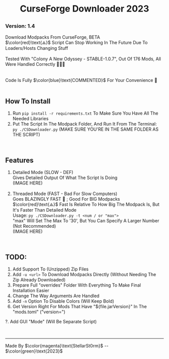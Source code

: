 # <p align="center">CurseForge Downloader 2023</p>

### Version: 1.4
Download Modpacks From CurseForge, BETA
<br>
$\color{red}\text{⟁}$ Script Can Stop Working In The Future Due To Loaders/Hosts Changing Stuff
<br>
<br>
Tested With "Colony A New Odyssey - STABLE-1.0.7", Out Of 176 Mods, All Were Handled Correctly 🥳🥳🥳
<br>
<br>
<br>
Code Is Fully $\color{blue}\text{COMMENTED}$ For Your Convenience 🚀
<br>
<br>

## How To Install
1. Run `pip install -r requirements.txt` To Make Sure You Have All The Needed Libraries
2. Put The Script In The Modpack Folder, And Run It From The Terminal:
   <br>`py ./CSDownloader.py` (MAKE SURE YOU'RE IN THE SAME FOLDER AS THE SCRIPT)
<br>

## Features
   1. Detailed Mode (SLOW - DEF)
      <br>Gives Detailed Output Of What The Script Is Doing
      <br>(IMAGE HERE)
      <br>
      <br>
   3. Threaded Mode (FAST - Bad For Slow Computers)
      <br>Goes BLAZINGLY FAST 🚀 ; Good For BIG Modpacks
      <br>$\color{red}\text{⟁}$ Fast Is Relative To How Big The Modpack Is, But It's Faster Than Detailed Mode
      <br>Usage: `py ./CSDownloader.py -t <num / or "max">`
      <br>"max" Will Set The Max To '30', But You Can Specify A Larger Number (Not Recommended)
      <br>(IMAGE HERE)
<br>

## TODO:
   1. Add Support To (Unzipped) Zip Files
   2. Add `-u <url>` To Download Modpacks Directly (Without Needing The Zip Already Downloaded)
   3. Prepare Full "overrides" Folder With Everything To Make Final Installation Easier
   4. Change The Way Arguments Are Handled
   5. Add `-n` Option To Disable Colors (Will Keep Bold)
   6. Get Version Right For Mods That Have "${file.jarVersion}" In The "mods.toml" ("version=")

   ?. Add GUI "Mode" (Will Be Separate Script)

<br>

---
Made By $\color{magenta}\text{StellarSt0rm}$ -- $\color{green}\text{2023}$
